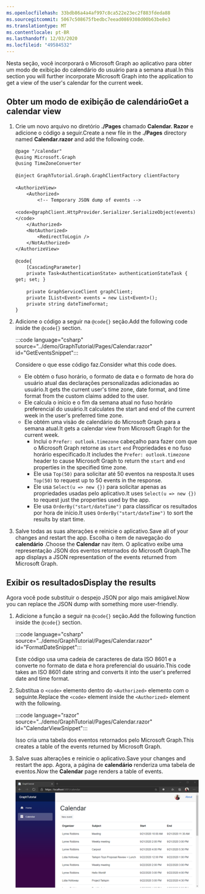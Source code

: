 ```yaml
---
ms.openlocfilehash: 33bdb86a4a4af997c8ca522e23ec2f883fdeda88
ms.sourcegitcommit: 5067c508675fbedbc7eead0869308d00b63be8e3
ms.translationtype: MT
ms.contentlocale: pt-BR
ms.lasthandoff: 12/03/2020
ms.locfileid: "49584532"
---
```

<!-- markdownlint-disable MD002 MD041 -->

<span data-ttu-id="bdbc1-101">Nesta seção, você incorporará o Microsoft Graph ao aplicativo para obter um modo de exibição do calendário do usuário para a semana atual.</span><span class="sxs-lookup"><span data-stu-id="bdbc1-101">In this section you will further incorporate Microsoft Graph into the application to get a view of the user's calendar for the current week.</span></span>

## <a name="get-a-calendar-view"></a><span data-ttu-id="bdbc1-102">Obter um modo de exibição de calendário</span><span class="sxs-lookup"><span data-stu-id="bdbc1-102">Get a calendar view</span></span>

1. <span data-ttu-id="bdbc1-103">Crie um novo arquivo no diretório **./Pages** chamado **Calendar. Razor** e adicione o código a seguir.</span><span class="sxs-lookup"><span data-stu-id="bdbc1-103">Create a new file in the **./Pages** directory named **Calendar.razor** and add the following code.</span></span>

    ```razor
    @page "/calendar"
    @using Microsoft.Graph
    @using TimeZoneConverter

    @inject GraphTutorial.Graph.GraphClientFactory clientFactory

    <AuthorizeView>
        <Authorized>
            <!-- Temporary JSON dump of events -->
            <code>@graphClient.HttpProvider.Serializer.SerializeObject(events)</code>
        </Authorized>
        <NotAuthorized>
            <RedirectToLogin />
        </NotAuthorized>
    </AuthorizeView>

    @code{
        [CascadingParameter]
        private Task<AuthenticationState> authenticationStateTask { get; set; }

        private GraphServiceClient graphClient;
        private IList<Event> events = new List<Event>();
        private string dateTimeFormat;
    }
    ```

1. <span data-ttu-id="bdbc1-104">Adicione o código a seguir na `@code{}` seção.</span><span class="sxs-lookup"><span data-stu-id="bdbc1-104">Add the following code inside the `@code{}` section.</span></span>

    :::code language="csharp" source="../demo/GraphTutorial/Pages/Calendar.razor" id="GetEventsSnippet":::

    <span data-ttu-id="bdbc1-105">Considere o que esse código faz.</span><span class="sxs-lookup"><span data-stu-id="bdbc1-105">Consider what this code does.</span></span>

    - <span data-ttu-id="bdbc1-106">Ele obtém o fuso horário, o formato de data e o formato de hora do usuário atual das declarações personalizadas adicionadas ao usuário.</span><span class="sxs-lookup"><span data-stu-id="bdbc1-106">It gets the current user's time zone, date format, and time format from the custom claims added to the user.</span></span>
    - <span data-ttu-id="bdbc1-107">Ele calcula o início e o fim da semana atual no fuso horário preferencial do usuário.</span><span class="sxs-lookup"><span data-stu-id="bdbc1-107">It calculates the start and end of the current week in the user's preferred time zone.</span></span>
    - <span data-ttu-id="bdbc1-108">Ele obtém uma visão de calendário do Microsoft Graph para a semana atual.</span><span class="sxs-lookup"><span data-stu-id="bdbc1-108">It gets a calendar view from Microsoft Graph for the current week.</span></span>
        - <span data-ttu-id="bdbc1-109">Inclui o `Prefer: outlook.timezone` cabeçalho para fazer com que o Microsoft Graph retorne as `start` `end` Propriedades e no fuso horário especificado.</span><span class="sxs-lookup"><span data-stu-id="bdbc1-109">It includes the `Prefer: outlook.timezone` header to cause Microsoft Graph to return the `start` and `end` properties in the specified time zone.</span></span>
        - <span data-ttu-id="bdbc1-110">Ele usa `Top(50)` para solicitar até 50 eventos na resposta.</span><span class="sxs-lookup"><span data-stu-id="bdbc1-110">It uses `Top(50)` to request up to 50 events in the response.</span></span>
        - <span data-ttu-id="bdbc1-111">Ele usa `Select(u => new {})` para solicitar apenas as propriedades usadas pelo aplicativo.</span><span class="sxs-lookup"><span data-stu-id="bdbc1-111">It uses `Select(u => new {})` to request just the properties used by the app.</span></span>
        - <span data-ttu-id="bdbc1-112">Ele usa `OrderBy("start/dateTime")` para classificar os resultados por hora de início.</span><span class="sxs-lookup"><span data-stu-id="bdbc1-112">It uses `OrderBy("start/dateTime")` to sort the results by start time.</span></span>

1. <span data-ttu-id="bdbc1-113">Salve todas as suas alterações e reinicie o aplicativo.</span><span class="sxs-lookup"><span data-stu-id="bdbc1-113">Save all of your changes and restart the app.</span></span> <span data-ttu-id="bdbc1-114">Escolha o item de navegação do **calendário** .</span><span class="sxs-lookup"><span data-stu-id="bdbc1-114">Choose the **Calendar** nav item.</span></span> <span data-ttu-id="bdbc1-115">O aplicativo exibe uma representação JSON dos eventos retornados do Microsoft Graph.</span><span class="sxs-lookup"><span data-stu-id="bdbc1-115">The app displays a JSON representation of the events returned from Microsoft Graph.</span></span>

## <a name="display-the-results"></a><span data-ttu-id="bdbc1-116">Exibir os resultados</span><span class="sxs-lookup"><span data-stu-id="bdbc1-116">Display the results</span></span>

<span data-ttu-id="bdbc1-117">Agora você pode substituir o despejo JSON por algo mais amigável.</span><span class="sxs-lookup"><span data-stu-id="bdbc1-117">Now you can replace the JSON dump with something more user-friendly.</span></span>

1. <span data-ttu-id="bdbc1-118">Adicione a função a seguir na `@code{}` seção.</span><span class="sxs-lookup"><span data-stu-id="bdbc1-118">Add the following function inside the `@code{}` section.</span></span>

    :::code language="csharp" source="../demo/GraphTutorial/Pages/Calendar.razor" id="FormatDateSnippet":::

    <span data-ttu-id="bdbc1-119">Este código usa uma cadeia de caracteres de data ISO 8601 e a converte no formato de data e hora preferencial do usuário.</span><span class="sxs-lookup"><span data-stu-id="bdbc1-119">This code takes an ISO 8601 date string and converts it into the user's preferred date and time format.</span></span>

1. <span data-ttu-id="bdbc1-120">Substitua o `<code>` elemento dentro do `<Authorized>` elemento com o seguinte.</span><span class="sxs-lookup"><span data-stu-id="bdbc1-120">Replace the `<code>` element inside the `<Authorized>` element with the following.</span></span>

    :::code language="razor" source="../demo/GraphTutorial/Pages/Calendar.razor" id="CalendarViewSnippet":::

    <span data-ttu-id="bdbc1-121">Isso cria uma tabela dos eventos retornados pelo Microsoft Graph.</span><span class="sxs-lookup"><span data-stu-id="bdbc1-121">This creates a table of the events returned by Microsoft Graph.</span></span>

1. <span data-ttu-id="bdbc1-122">Salve suas alterações e reinicie o aplicativo.</span><span class="sxs-lookup"><span data-stu-id="bdbc1-122">Save your changes and restart the app.</span></span> <span data-ttu-id="bdbc1-123">Agora, a página de **calendário** renderiza uma tabela de eventos.</span><span class="sxs-lookup"><span data-stu-id="bdbc1-123">Now the **Calendar** page renders a table of events.</span></span>

    ![Uma captura de tela do aplicativo mostrando uma tabela de eventos](images/calendar-view.png)
